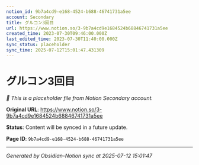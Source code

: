 ```yaml
---
notion_id: 9b7a4cd9-e168-4524-b688-46741731a5ee
account: Secondary
title: グルコン3回目
url: https://www.notion.so/3-9b7a4cd9e1684524b68846741731a5ee
created_time: 2023-07-30T09:46:00.000Z
last_edited_time: 2023-07-30T11:40:00.000Z
sync_status: placeholder
sync_time: 2025-07-12T15:01:47.431309
---
```


# グルコン3回目

*🔄 This is a placeholder file from Notion Secondary account.*

**Original URL**: https://www.notion.so/3-9b7a4cd9e1684524b68846741731a5ee

**Status**: Content will be synced in a future update.

**Page ID**: `9b7a4cd9-e168-4524-b688-46741731a5ee`

---

*Generated by Obsidian-Notion sync at 2025-07-12 15:01:47*
